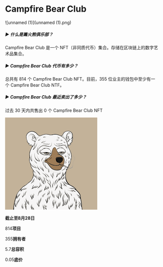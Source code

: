 # Campfire Bear Club

![unnamed (1)](unnamed (1).png)

##### ▶ 什么是篝火熊俱乐部？

Campfire Bear Club 是一个 NFT（非同质代币）集合。存储在区块链上的数字艺术品集合。

##### ▶ Campfire Bear Club 代币有多少？

总共有 814 个 Campfire Bear Club NFT。目前，355 位业主的钱包中至少有一个 Campfire Bear Club NTF。

##### ▶ Campfire Bear Club 最近卖出了多少？

过去 30 天内共售出 0 个 Campfire Bear Club NFT

![unnamed](unnamed.png)

**截止至8月28日**

814**项目**

355**拥有者**

5.7**总容积**

0.05**底价**
